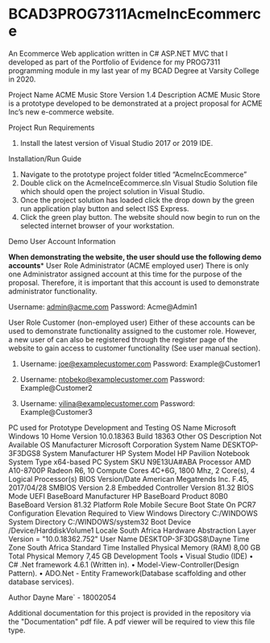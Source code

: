 # BCAD3PROG7311AcmeIncEcommerce
An Ecommerce Web application written in C# ASP.NET  MVC that I developed as part of the Portfolio of Evidence for my PROG7311 programming module in my last year of my BCAD Degree at Varsity College in 2020. 

Project Name
 ACME Music Store
Version
 1.4
Description
ACME Music Store is a prototype developed to be demonstrated at a project proposal for ACME Inc’s new e-commerce website. 

Project Run Requirements
1.	Install the latest version of Visual Studio 2017 or 2019 IDE.

Installation/Run Guide
1.	Navigate to the prototype project folder titled “AcmeIncEcommerce”
2.	Double click on the AcmeInceEcommerce.sln Visual Studio Solution file which should open the project solution in Visual Studio.
3.	Once the project solution has loaded click the drop down by the green run application play button and select ISS Express.
4.	Click the green play button. The website should now begin to run on the selected internet browser of your workstation. 

Demo User Account Information

**When demonstrating the website, the user should use the following demo accounts***
User Role Administrator (ACME employed user)
There is only one Administrator assigned account at this time for the purpose of the proposal. Therefore, it is important that this account is used to demonstrate administrator functionality.  

Username: admin@acme.com
Password: Acme@Admin1

User Role Customer (non-employed user)
Either of these accounts can be used to demonstrate functionality assigned to the customer role. However, a new user of can also be registered through the register page of the website to gain access to customer functionality (See user manual section).
1.	Username: joe@examplecustomer.com
Password: Example@Customer1

2.	Username: ntobeko@examplecustomer.com
Password: Example@Customer2

3.	Username: vilina@examplecustomer.com
Password: Example@Customer3


PC used for Prototype Development and Testing
OS Name					Microsoft Windows 10 Home
Version					10.0.18363 Build 18363
Other OS Description 			Not Available
OS Manufacturer				Microsoft Corporation
System Name				DESKTOP-3F3DGS8
System Manufacturer			HP
System Model				HP Pavilion Notebook
System Type				x64-based PC
System 					SKU	N9E13UA#ABA
Processor                                                               AMD A10-8700P Radeon R6, 10 Compute   Cores 4C+6G, 1800 Mhz, 2 Core(s), 4 Logical Processor(s)
BIOS Version/Date                                                 American Megatrends Inc. F.45,     2017/04/28
SMBIOS Version				2.8
Embedded Controller Version		81.32
BIOS Mode				UEFI
BaseBoard Manufacturer			HP
BaseBoard Product				80B0
BaseBoard Version				81.32
Platform Role				Mobile
Secure Boot State				On
PCR7 Configuration			Elevation Required to View
Windows Directory				C:/WINDOWS
System Directory				C:/WINDOWS/system32
Boot Device				/Device/HarddiskVolume1
Locale					South Africa
Hardware Abstraction Layer			Version = "10.0.18362.752"
User Name				DESKTOP-3F3DGS8\Dayne
Time Zone				South Africa Standard Time
Installed Physical Memory (RAM)		8,00 GB
Total Physical Memory			7,45 GB
Development Tools
•	Visual Studio (IDE) 
•	C# .Net framework 4.6.1 (Written in).
•	Model-View-Controller(Design Pattern).
•	ADO.Net - Entity Framework(Database scaffolding and other database services).

Author
Dayne Mare` - 18002054

Additional documentation for this project is provided in the repository via the "Documentation" pdf file. A pdf viewer will be required to view this file type. 
